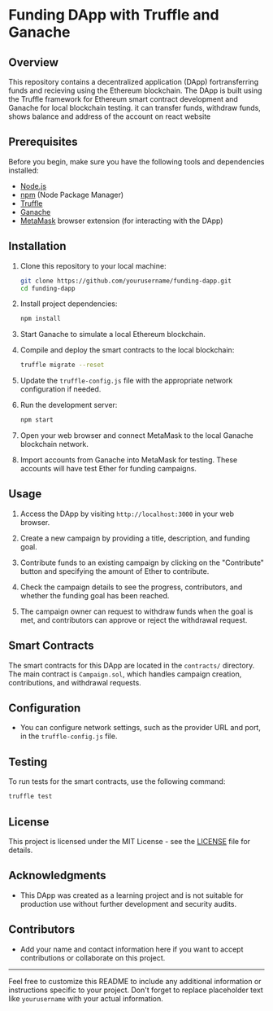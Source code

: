 


# Funding DApp with Truffle and Ganache

## Overview

This repository contains a decentralized application (DApp) fortransferring funds and recieving using the Ethereum blockchain. The DApp is built using the Truffle framework for Ethereum smart contract development and Ganache for local blockchain testing. it can transfer funds, withdraw funds, shows balance and address of the account on react website 


## Prerequisites

Before you begin, make sure you have the following tools and dependencies installed:

- [Node.js](https://nodejs.org/)
- [npm](https://www.npmjs.com/) (Node Package Manager)
- [Truffle](https://www.trufflesuite.com/truffle)
- [Ganache](https://www.trufflesuite.com/ganache)
- [MetaMask](https://metamask.io/) browser extension (for interacting with the DApp)

## Installation

1. Clone this repository to your local machine:

   ```bash
   git clone https://github.com/yourusername/funding-dapp.git
   cd funding-dapp
   ```

2. Install project dependencies:

   ```bash
   npm install
   ```

3. Start Ganache to simulate a local Ethereum blockchain.

4. Compile and deploy the smart contracts to the local blockchain:

   ```bash
   truffle migrate --reset
   ```

5. Update the `truffle-config.js` file with the appropriate network configuration if needed.

6. Run the development server:

   ```bash
   npm start
   ```

7. Open your web browser and connect MetaMask to the local Ganache blockchain network.

8. Import accounts from Ganache into MetaMask for testing. These accounts will have test Ether for funding campaigns.

## Usage

1. Access the DApp by visiting `http://localhost:3000` in your web browser.

2. Create a new campaign by providing a title, description, and funding goal.

3. Contribute funds to an existing campaign by clicking on the "Contribute" button and specifying the amount of Ether to contribute.

4. Check the campaign details to see the progress, contributors, and whether the funding goal has been reached.

5. The campaign owner can request to withdraw funds when the goal is met, and contributors can approve or reject the withdrawal request.

## Smart Contracts

The smart contracts for this DApp are located in the `contracts/` directory. The main contract is `Campaign.sol`, which handles campaign creation, contributions, and withdrawal requests.

## Configuration

- You can configure network settings, such as the provider URL and port, in the `truffle-config.js` file.

## Testing

To run tests for the smart contracts, use the following command:

```bash
truffle test
```

## License

This project is licensed under the MIT License - see the [LICENSE](LICENSE) file for details.

## Acknowledgments

- This DApp was created as a learning project and is not suitable for production use without further development and security audits.

## Contributors

- Add your name and contact information here if you want to accept contributions or collaborate on this project.

---

Feel free to customize this README to include any additional information or instructions specific to your project. Don't forget to replace placeholder text like `yourusername` with your actual information.
